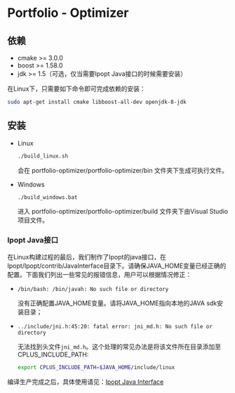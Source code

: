# Portfolio - Optimizer

## 依赖

* cmake >= 3.0.0
* boost >= 1.58.0
* jdk >= 1.5（可选，仅当需要Ipopt Java接口的时候需要安装）

在Linux下，只需要如下命令即可完成依赖的安装：

```bash
sudo apt-get install cmake libboost-all-dev openjdk-8-jdk
```

## 安装

* Linux

    ```bash
    ./build_linux.sh
    ```

    会在 portfolio-optimizer/portfolio-optimizer/bin 文件夹下生成可执行文件。

* Windows


    ```bash
    ./build_windows.bat
    ```

    进入 portfolio-optimizer/portfolio-optimizer/build 文件夹下由Visual Studio项目文件。


### Ipopt Java接口

在Linux构建过程的最后，我们制作了Ipopt的java接口，在Ipopt/Ipopt/contrib/JavaInterface目录下。请确保JAVA_HOME变量已经正确的配置。下面我们列出一些常见的报错信息，用户可以根据情况修正：

* ``/bin/bash: /bin/javah: No such file or directory``
    
    没有正确配置JAVA_HOME变量。请将JAVA_HOME指向本地的JAVA sdk安装目录；

* ``../include/jni.h:45:20: fatal error: jni_md.h: No such file or directory``

    无法找到头文件``jni_md.h``。这个处理的常见办法是将该文件所在目录添加至CPLUS_INCLUDE_PATH:

    ```bash
    export CPLUS_INCLUDE_PATH=$JAVA_HOME/include/linux
    ```

编译生产完成之后，具体使用请见：[Ipopt Java Interface](https://www.coin-or.org/Ipopt/documentation/node16.html)